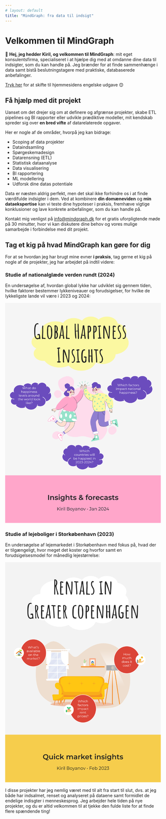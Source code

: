 ```yaml
---
# layout: default
title: "MindGraph: fra data til indsigt"
---
```


# Velkommen til MindGraph

👋 **Hej, jeg hedder Kiril, og velkommen til MindGraph**: mit eget konsulentsfirma, specialiseret i at hjælpe dig med at omdanne dine data til  indsigter, som du kan handle på. Jeg brænder for at finde sammenhænge i data samt bistå beslutningstagere med praktiske, databaserede anbefalinger.

[Tryk her](/en/) for at skifte til hjemmesidens engelske udgave 😊

## Få hjælp med dit projekt

Uanset om det drejer sig om at definere og afgrænse projekter, skabe ETL pipelines og BI rapporter eller udvikle prædiktive modeller, mit kendskab spreder sig over **en bred vifte** af datarelaterede opgaver.

Her er nogle af de områder, hvorpå jeg kan bidrage:

- Scoping af data projekter
- Dataindsamling
- Spørgeskemadesign
- Datarensning (ETL)
- Statistisk dataanalyse
- Data visualisering
- BI rapportering
- ML modellering
- Udforsk dine datas potentiale

Data er næsten aldrig perfekt, men det skal ikke forhindre os i at finde værdifulde indsigter i dem. Ved at kombinere **din domæneviden** og **min dataekspertise** kan vi teste dine hypoteser i praksis, fremhæve vigtige konklusioner og lave konkrete anbefalinger, som du kan handle på.

Kontakt mig venligst på [info@mindgraph.dk](mailto:info@mindgraph.dk) for et gratis uforpligtende møde på 30 minutter, hvor vi kan diskutere dine behov og vores mulige samarbejde i forbindelse med dit projekt.

## Tag et kig på hvad MindGraph kan gøre for dig

For at se hvordan jeg har brugt mine evner **i praksis**, tag gerne et kig på nogle af de projekter, jeg har arbejdet på indtil videre:

### Studie af nationalglæde verden rundt (2024)

En undersøgelse af, hvordan global lykke har udviklet sig gennem tiden, hvilke faktorer bestemmer lykkeniveauer og forudsigelser, for hvilke de lykkeligste lande vil være i 2023 og 2024:

![Global happiness study](img/world_happiness_cover.svg "Global happiness study")

### Studie af lejeboliger i Storkøbenhavn (2023)

En undersøgelse af lejemarkedet i Storkøbenhavn med fokus på, hvad der er tilgængeligt, hvor meget det koster og hvorfor samt en forudsigelsesmodel for månedlig lejestørrelse:

![CPH rentals study](img/cph_rentals_cover.svg "CPH rentals study")

I disse projekter har jeg nemlig været med til alt fra start til slut, dvs. at jeg både har indsalmet, renset og analyseret på dataene samt formidlet de endelige indisgter i menneskesprog. Jeg arbejder hele tiden på nye projekter, og du er altid velkommen til at tjekke den fulde liste for at finde flere spændende ting!